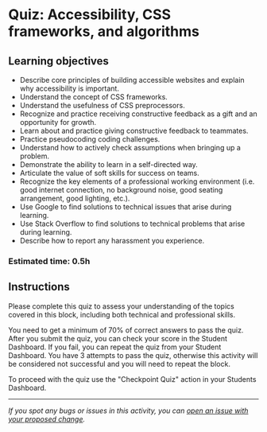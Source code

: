 # Quiz: Accessibility, CSS frameworks, and algorithms

## Learning objectives
- Describe core principles of building accessible websites and explain why accessibility is important.
- Understand the concept of CSS frameworks.
- Understand the usefulness of CSS preprocessors.
- Recognize and practice receiving constructive feedback as a gift and an opportunity for growth.
- Learn about and practice giving constructive feedback to teammates.
- Practice pseudocoding coding challenges.
- Understand how to actively check assumptions when bringing up a problem.
- Demonstrate the ability to learn in a self-directed way.
- Articulate the value of soft skills for success on teams.
- Recognize the key elements of a professional working environment (i.e. good internet connection, no background noise, good seating arrangement, good lighting, etc.).
- Use Google to find solutions to technical issues that arise during learning.
- Use Stack Overflow to find solutions to technical problems that arise during learning.
- Describe how to report any harassment you experience.

### Estimated time: 0.5h

## Instructions

Please complete this quiz to assess your understanding of the topics covered in this block, including both technical and professional skills.

You need to get a minimum of 70% of correct answers to pass the quiz. After you submit the quiz, you can check your score in the Student Dashboard. If you fail, you can repeat the quiz from your Student Dashboard. You have 3 attempts to pass the quiz, otherwise this activity will be considered not successful and you will need to repeat the block.

To proceed with the quiz use the "Checkpoint Quiz" action in your Students Dashboard. 



------

_If you spot any bugs or issues in this activity, you can [open an issue with your proposed change](https://github.com/microverseinc/curriculum-transversal-skills/blob/main/git-github/articles/open_issue.md)._
